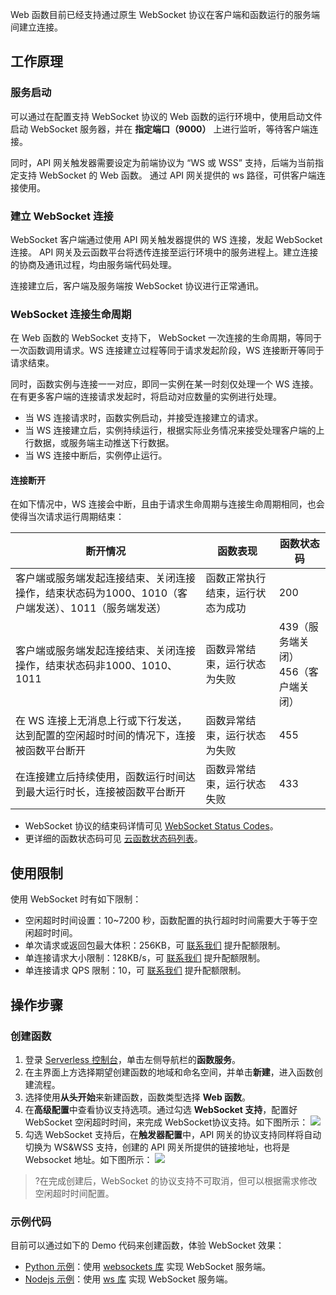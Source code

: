 Web 函数目前已经支持通过原生 WebSocket 协议在客户端和函数运行的服务端间建立连接。

## 工作原理

### 服务启动
可以通过在配置支持 WebSocket 协议的 Web 函数的运行环境中，使用启动文件启动 WebSocket 服务器，并在 **指定端口（9000）** 上进行监听，等待客户端连接。

同时，API 网关触发器需要设定为前端协议为 “WS 或 WSS” 支持，后端为当前指定支持 WebSocket 的 Web 函数。   通过 API 网关提供的 ws 路径，可供客户端连接使用。

### 建立 WebSocket 连接

WebSocket 客户端通过使用 API 网关触发器提供的 WS 连接，发起 WebSocket 连接。   API 网关及云函数平台将透传连接至运行环境中的服务进程上。建立连接的协商及通讯过程，均由服务端代码处理。

连接建立后，客户端及服务端按 WebSocket 协议进行正常通讯。


### WebSocket 连接生命周期

在 Web 函数的 WebSocket 支持下， WebSocket 一次连接的生命周期，等同于一次函数调用请求。WS 连接建立过程等同于请求发起阶段，WS 连接断开等同于请求结束。

同时，函数实例与连接一一对应，即同一实例在某一时刻仅处理一个 WS 连接。在有更多客户端的连接请求发起时，将启动对应数量的实例进行处理。
- 当 WS 连接请求时，函数实例启动，并接受连接建立的请求。
- 当 WS 连接建立后，实例持续运行，根据实际业务情况来接受处理客户端的上行数据，或服务端主动推送下行数据。
- 当 WS 连接中断后，实例停止运行。


#### 连接断开

在如下情况中，WS 连接会中断，且由于请求生命周期与连接生命周期相同，也会使得当次请求运行周期结束：

|断开情况|函数表现|函数状态码|
|----------|-----------|-----------|
|客户端或服务端发起连接结束、关闭连接操作，结束状态码为1000、1010（客户端发送）、1011（服务端发送）|函数正常执行结束，运行状态为成功|200|
|客户端或服务端发起连接结束、关闭连接操作，结束状态码非1000、1010、1011|函数异常结束，运行状态为失败|439（服务端关闭）<br>456（客户端关闭）|
|在 WS 连接上无消息上行或下行发送，达到配置的空闲超时时间的情况下，连接被函数平台断开|函数异常结束，运行状态为失败|455|
|在连接建立后持续使用，函数运行时间达到最大运行时长，连接被函数平台断开|函数异常结束，运行状态失败|433|

- WebSocket 协议的结束码详情可见 [WebSocket Status Codes](https://datatracker.ietf.org/doc/html/rfc6455#section-7.4)。
- 更详细的函数状态码可见 [云函数状态码列表](https://cloud.tencent.com/document/product/583/42611)。

## 使用限制

使用 WebSocket 时有如下限制：

- 空闲超时时间设置：10~7200 秒，函数配置的执行超时时间需要大于等于空闲超时时间。
- 单次请求或返回包最大体积：256KB，可 [联系我们](https://cloud.tencent.com/online-service?from=connect-us) 提升配额限制。
- 单连接请求大小限制：128KB/s，可 [联系我们](https://cloud.tencent.com/online-service?from=connect-us) 提升配额限制。
- 单连接请求 QPS 限制：10，可 [联系我们](https://cloud.tencent.com/online-service?from=connect-us) 提升配额限制。


## 操作步骤

### 创建函数


1. 登录 [Serverless 控制台](https://console.cloud.tencent.com/scf/index?rid=1)，单击左侧导航栏的**函数服务**。
2. 在主界面上方选择期望创建函数的地域和命名空间，并单击**新建**，进入函数创建流程。
3. 选择使用**从头开始**来新建函数，函数类型选择 **Web 函数**。
4. 在**高级配置**中查看协议支持选项。通过勾选 **WebSocket 支持**，配置好 WebSocket 空闲超时时间，来完成 WebSocket协议支持。如下图所示： 
![](https://qcloudimg.tencent-cloud.cn/raw/c21261dd8fed97a83afd6b3d55d4307f.png)
4. 勾选 WebSocket 支持后，在**触发器配置**中，API 网关的协议支持同样将自动切换为 WS&WSS 支持，创建的 API 网关所提供的链接地址，也将是 Websocket 地址。如下图所示： 
![](https://qcloudimg.tencent-cloud.cn/raw/af2779a5232189f799ef61bdf73fb868.png)
>?在完成创建后，WebSocket 的协议支持不可取消，但可以根据需求修改空闲超时时间配置。


### 示例代码

目前可以通过如下的 Demo 代码来创建函数，体验 WebSocket 效果：

- [Python 示例](https://github.com/tencentyun/serverless-demo/tree/master/Webfunc-WSDemo-Python3)：使用 [websockets 库](https://github.com/aaugustin/websockets) 实现 WebSocket 服务端。
- [Nodejs 示例](https://github.com/awesome-scf/scf-nodejs-code-snippet/tree/main/ws_node)：使用 [ws 库](https://github.com/websockets/ws) 实现 WebSocket 服务端。
